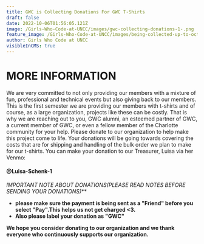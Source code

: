 ```yaml
---
title: GWC is Collecting Donations For GWC T-Shirts
draft: false
date: 2022-10-06T01:56:05.121Z
image: /Girls-Who-Code-at-UNCC/images/gwc-collecting-donations-1-.png
feature_image: /Girls-Who-Code-at-UNCC/images/being-collected-up-to-october-13th-1-.png
author: Girls Who Code at UNCC
visibleInCMS: true
---
```

# **M﻿ORE INFORMATION**

W﻿e are very committed to not only providing our members with a mixture of fun, professional and technical events but also giving back to our members. This is the first semester we are providing our members with t-shirts and of course, as a large organization, projects like these can be costly. That is why we are reaching out to you, GWC alumni, an esteemed partner of GWC, a current member of GWC, or even a fellow member of the Charlotte community for your help. Please donate to our organization to help make this project come to life. Your donations will be going towards covering the costs that are for shipping and handling of the bulk order we plan to make for our t-shirts. You can make your donation to our Treasurer, Luisa via her Venmo:

#### **@Luisa-Schenk-1**

 **IMPORTANT NOTE ABOUT DONATIONS*(PLEASE READ NOTES BEFORE SENDING YOUR DONATIONS)***

* **please make sure the payment is being sent as a "Friend" before you select "Pay".This helps us not get charged <3.**
* **A﻿lso please label your donation as "GWC"**

**W﻿e hope you consider donating to our organization and we thank everyone who continuously supports our organization.**
